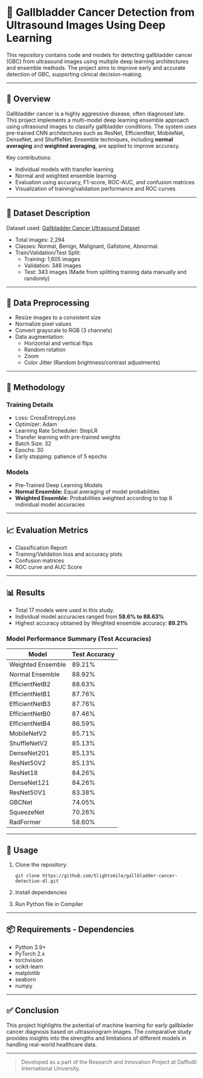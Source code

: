 # 🦠 Gallbladder Cancer Detection from Ultrasound Images Using Deep Learning

This repository contains code and models for detecting gallbladder cancer (GBC) from ultrasound images using multiple deep learning architectures and ensemble methods. The project aims to improve early and accurate detection of GBC, supporting clinical decision-making.

---

## 📌 Overview

Gallbladder cancer is a highly aggressive disease, often diagnosed late. This project implements a multi-model deep learning ensemble approach using ultrasound images to classify gallbladder conditions. The system uses pre-trained CNN architectures such as ResNet, EfficientNet, MobileNet, DenseNet, and ShuffleNet. Ensemble techniques, including **normal averaging** and **weighted averaging**, are applied to improve accuracy.

Key contributions:

- Individual models with transfer learning  
- Normal and weighted ensemble learning  
- Evaluation using accuracy, F1-score, ROC-AUC, and confusion matrices  
- Visualization of training/validation performance and ROC curves  

---

## 📁 Dataset Description

Dataset used: [Gallbladder Cancer Ultrasound Dataset](https://www.kaggle.com/datasets/aneerbansaha/gallbladder-cancer/data)  

- Total images: 2,294  
- Classes: Normal, Benign, Malignant, Gallstone, Abnormal. 
- Train/Validation/Test Split:
  - Training: 1,605 images  
  - Validation: 346 images  
  - Test: 343 images (Made from splitting training data manually and randomly)

---

## 🧹 Data Preprocessing
- Resize images to a consistent size  
- Normalize pixel values  
- Convert grayscale to RGB (3 channels)  
- Data augmentation:
  - Horizontal and vertical flips  
  - Random rotation  
  - Zoom  
  - Color Jitter (Random brightness/contrast adjustments) 

---

## 🧠 Methodology

### Training Details
- Loss: CrossEntropyLoss
- Optimizer: Adam
- Learning Rate Scheduler: StepLR  
- Transfer learning with pre-trained weights
- Batch Size: 32
- Epochs: 30
- Early stopping: patience of 5 epochs  

### Models
- Pre-Trained Deep Learning Models
- **Normal Ensemble:** Equal averaging of model probabilities  
- **Weighted Ensemble:** Probabilities weighted according to top 6 individual model accuracies  

---

## 📈 Evaluation Metrics

- Classification Report
- Training/Validation loss and accuracy plots  
- Confusion matrices
- ROC curve and AUC Score

---

## 📊 Results

- Total 17 models were used in this study.
- Individual model accuracies ranged from **58.6% to 88.63%**  
- Highest accuracy obtained by Weighted ensemble accuracy: **89.21%**

### Model Performance Summary (Test Accuracies)

| Model               | Test Accuracy |
|--------------------|---------------|
| Weighted Ensemble   | 89.21%        |
| Normal Ensemble     | 88.92%        |
| EfficientNetB2      | 88.63%        |
| EfficientNetB1      | 87.76%        |
| EfficientNetB3      | 87.76%        |
| EfficientNetB0      | 87.46%        |
| EfficientNetB4      | 86.59%        |
| MobileNetV2         | 85.71%        |
| ShuffleNetV2        | 85.13%        |
| DenseNet201         | 85.13%        |
| ResNet50V2          | 85.13%        |
| ResNet18            | 84.26%        |
| DenseNet121         | 84.26%        |
| ResNet50V1          | 83.38%        |
| GBCNet              | 74.05%        |
| SqueezeNet          | 70.26%        |
| RadFormer           | 58.60%        |


---

## 🚀 Usage
1. Clone the repository:  
   ```
   git clone https://github.com/Slightsmile/gallbladder-cancer-detection-dl.git
   ```
2. Install dependencies

3. Run Python file in Compiler

---

## 📦 Requirements - Dependencies

- Python 3.9+
- PyTorch 2.x
- torchvision
- scikit-learn
- matplotlib
- seaborn
- numpy

---

## ✅ Conclusion

This project highlights the potential of machine learning for early gallblader cancer diagnosis based on ultrasonogram images. The comparative study provides insights into the strengths and limitations of different models in handling real-world healthcare data.

---

> Developed as a part of the Research and Innovation Project at Daffodil International University.

